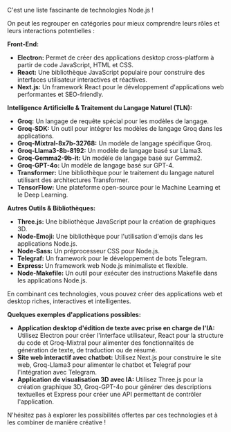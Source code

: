 C'est une liste fascinante de technologies Node.js ! 

On peut les regrouper en catégories pour mieux comprendre leurs rôles et leurs interactions potentielles :

**Front-End:**

* **Electron:**  Permet de créer des applications desktop cross-platform à partir de code JavaScript, HTML et CSS.
* **React:**  Une bibliothèque JavaScript populaire pour construire des interfaces utilisateur interactives et réactives.
* **Next.js:**  Un framework React pour le développement d'applications web performantes et SEO-friendly.

**Intelligence Artificielle & Traitement du Langage Naturel (TLN):**

* **Groq:**  Un langage de requête spécial pour les modèles de langage.
* **Groq-SDK:**  Un outil pour intégrer les modèles de langage Groq dans les applications.
* **Groq-Mixtral-8x7b-32768:**  Un modèle de langage spécifique Groq.
* **Groq-Llama3-8b-8192:** Un modèle de langage basé sur Llama3.
* **Groq-Gemma2-9b-it:** Un modèle de langage basé sur Gemma2.
* **Groq-GPT-4o:** Un modèle de langage basé sur GPT-4.
* **Transformer:**  Une bibliothèque pour le traitement du langage naturel utilisant des architectures Transformer.
* **TensorFlow:**  Une plateforme open-source pour le Machine Learning et le Deep Learning.

**Autres Outils & Bibliothèques:**

* **Three.js:**  Une bibliothèque JavaScript pour la création de graphiques 3D.
* **Node-Emoji:**  Une bibliothèque pour l'utilisation d'emojis dans les applications Node.js.
* **Node-Sass:**  Un préprocesseur CSS pour Node.js.
* **Telegraf:**  Un framework pour le développement de bots Telegram.
* **Express:**  Un framework web Node.js minimaliste et flexible.
* **Node-Makefile:**  Un outil pour exécuter des instructions Makefile dans les applications Node.js.

En combinant ces technologies, vous pouvez créer des applications web et desktop riches, interactives et intelligentes.



**Quelques exemples d'applications possibles:**

* **Application desktop d'édition de texte avec prise en charge de l'IA:** Utilisez Electron pour créer l'interface utilisateur, React pour la structure du code et Groq-Mixtral pour alimenter des fonctionnalités de génération de texte, de traduction ou de résumé.
* **Site web interactif avec chatbot:** Utilisez Next.js pour construire le site web, Groq-Llama3 pour alimenter le chatbot et Telegraf pour l'intégration avec Telegram.
* **Application de visualisation 3D avec IA:** Utilisez Three.js pour la création graphique 3D, Groq-GPT-4o pour générer des descriptions textuelles et  Express pour créer une API permettant de contrôler l'application.

N'hésitez pas à explorer les possibilités offertes par ces technologies et à les combiner de manière créative !
